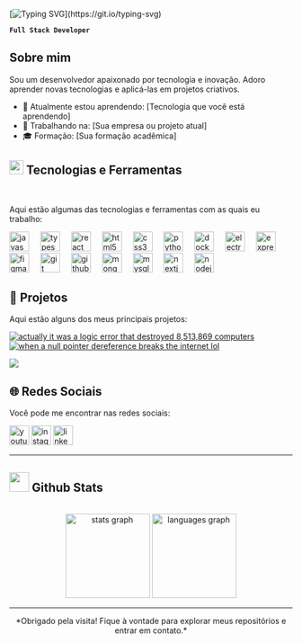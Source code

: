 <!-- # Olá, eu sou Jairo Rocha 👋 -->
<!-- <img src="https://media.giphy.com/media/hvRJCLFzcasrR4ia7z/giphy.gif" width="35"> -->
[![Typing SVG](https://readme-typing-svg.demolab.com?font=Jersey+15&size=35&pause=1000&color=42C3B4&background=9D56FF00&left=true&vCenter=true&repeat=false&random=false&width=435&lines=Olá,+eu+sou+Jairo+Rocha+👋.)](https://git.io/typing-svg)  

**`Full Stack Developer`**

## Sobre mim

Sou um desenvolvedor apaixonado por tecnologia e inovação. Adoro aprender novas tecnologias e aplicá-las em projetos criativos. 

- 🌱 Atualmente estou aprendendo: [Tecnologia que você está aprendendo]
- 💼 Trabalhando na: [Sua empresa ou projeto atual]
- 🎓 Formação: [Sua formação acadêmica]


## <img src="https://media2.giphy.com/media/QssGEmpkyEOhBCb7e1/giphy.gif?cid=ecf05e47a0n3gi1bfqntqmob8g9aid1oyj2wr3ds3mg700bl&rid=giphy.gif" width ="25"><b>  Tecnologias e Ferramentas</b>
<br>

Aqui estão algumas das tecnologias e ferramentas com as quais eu trabalho:

<div align="left">
  <img src="https://cdn.jsdelivr.net/gh/devicons/devicon/icons/javascript/javascript-original.svg" title="Javascript" height="35" alt="javascript logo"  />
  <img width="12" />
  <img src="https://cdn.jsdelivr.net/gh/devicons/devicon/icons/typescript/typescript-original.svg" title="TypeScript" height="35" alt="typescript logo"  />
  <img width="12" />
  <img src="https://cdn.jsdelivr.net/gh/devicons/devicon/icons/react/react-original.svg" title="React" height="35" alt="react logo"  />
  <img width="12" />
  <img src="https://cdn.jsdelivr.net/gh/devicons/devicon/icons/html5/html5-original.svg" title="HTML" height="35" alt="html5 logo"  />
  <img width="12" />
  <img src="https://cdn.jsdelivr.net/gh/devicons/devicon/icons/css3/css3-original.svg" title="CSS" height="35" alt="css3 logo"  />
  <img width="12" />
  <img src="https://cdn.jsdelivr.net/gh/devicons/devicon/icons/python/python-original.svg" title="Python" height="35" alt="python logo"  />
  <img width="12" />
  <img src="https://cdn.jsdelivr.net/gh/devicons/devicon/icons/docker/docker-original.svg" height="35" alt="docker logo"  />
  <img width="12" />
  <img src="https://cdn.jsdelivr.net/gh/devicons/devicon/icons/electron/electron-original.svg" height="35" alt="electron logo"  />
  <img width="12" />
  <img src="https://cdn.jsdelivr.net/gh/devicons/devicon/icons/express/express-original.svg" height="35" alt="express logo"  />
  <img width="12" />
  <img src="https://cdn.jsdelivr.net/gh/devicons/devicon/icons/figma/figma-original.svg" height="35" alt="figma logo"  />
  <img width="12" />
  <img src="https://cdn.jsdelivr.net/gh/devicons/devicon/icons/git/git-original.svg" height="35" alt="git logo"  />
  <img width="12" />
  <img src="https://cdn.jsdelivr.net/gh/devicons/devicon/icons/github/github-original.svg" height="35" alt="github logo"  />
  <img width="12" />
  <img src="https://cdn.jsdelivr.net/gh/devicons/devicon/icons/mongodb/mongodb-original.svg" height="35" alt="mongodb logo"  />
  <img width="12" />
  <img src="https://cdn.jsdelivr.net/gh/devicons/devicon/icons/mysql/mysql-original.svg" height="35" alt="mysql logo"  />
  <img width="12" />
  <img src="https://cdn.jsdelivr.net/gh/devicons/devicon/icons/nextjs/nextjs-original.svg" height="35" alt="nextjs logo"  />
  <img width="12" />
  <img src="https://cdn.jsdelivr.net/gh/devicons/devicon/icons/nodejs/nodejs-original.svg" height="35" alt="nodejs logo"  />
</div>

## 📂 Projetos

Aqui estão alguns dos meus principais projetos:


[![actually it was a logic error that destroyed 8,513,869 computers](https://ytcards.demolab.com/?id=VpZno4TF8MU&title=actually+it+was+a+logic+error+that+destroyed+8%2C513%2C869+computers&lang=en&timestamp=1721772015&background_color=%230d1117&title_color=%23ffffff&stats_color=%23dedede&max_title_lines=1&width=250&border_radius=5&duration=288 "actually it was a logic error that destroyed 8,513,869 computers")](https://brainwave-web.netlify.app/)
[![when a null pointer dereference breaks the internet lol](https://ytcards.demolab.com/?id=x-uTUF7XdaQ&title=when+a+null+pointer+dereference+breaks+the+internet+lol&lang=en&timestamp=1721502811&background_color=%230d1117&title_color=%23ffffff&stats_color=%23dedede&max_title_lines=1&width=250&border_radius=5&duration=282 "when a null pointer dereference breaks the internet lol")](https://explore-wb.netlify.app/)



[<img src="https://custom-icon-badges.demolab.com/badge/-Subscribe%20For%20More-red?style=for-the-badge&logo=video&logoColor=white"/>](https://www.youtube.com/c/fknight?sub_confirmation=1)


<!-- ### [Nome do Projeto 1](URL_DO_PROJETO_1)
Descrição breve do projeto 1.

### [Nome do Projeto 2](URL_DO_PROJETO_2)
Descrição breve do projeto 2.

### [Nome do Projeto 3](URL_DO_PROJETO_3)
Descrição breve do projeto 3. -->

## 🌐 Redes Sociais

Você pode me encontrar nas redes sociais:

<div align="left">
  <img src="https://img.shields.io/static/v1?message=Youtube&logo=youtube&label=&color=FF0000&logoColor=white&labelColor=&style=for-the-badge" height="35" alt="youtube logo"  />
  <img src="https://img.shields.io/static/v1?message=Instagram&logo=instagram&label=&color=E4405F&logoColor=white&labelColor=&style=for-the-badge" height="35" alt="instagram logo"  />
  <img src="https://img.shields.io/static/v1?message=LinkedIn&logo=linkedin&label=&color=0077B5&logoColor=white&labelColor=&style=for-the-badge" height="35" alt="linkedin logo"  />
</div>

---

## <img src="https://media.giphy.com/media/iY8CRBdQXODJSCERIr/giphy.gif" width="35"><b> Github Stats </b>
<br>

<div align="center">
  <img src="https://github-readme-stats.vercel.app/api?username=jairochabr&hide_title=false&hide_rank=false&show_icons=true&include_all_commits=true&count_private=true&disable_animations=false&theme=dracula&locale=en&hide_border=false" height="150" alt="stats graph"  />
  <img src="https://github-readme-stats.vercel.app/api/top-langs?username=jairochabr&locale=en&hide_title=false&layout=compact&card_width=320&langs_count=5&theme=dracula&hide_border=false" height="150" alt="languages graph"  />
</div>

---

<p align="center">*Obrigado pela visita! Fique à vontade para explorar meus repositórios e entrar em contato.*</p>

